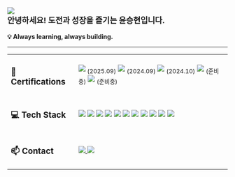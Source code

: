 <img src="https://capsule-render.vercel.app/api?type=waving&color=auto&height=280&section=header&text=Hi!%20%F0%9F%91%8B%20I%20am%20Seunghyun!&fontSize=67" />

<div align="left">
  <span style="font-size: 18px; font-weight: bold;">
    안녕하세요! 도전과 성장을 즐기는 윤승현입니다.
  </span>
  <br><br>
  <strong>💡 Always learning, always building.</strong>
</div>

<hr/>

<table>
  <tbody>
    <tr>
      <td valign="middle"><h3>📜 Certifications</h3></td>
      <td valign="middle">
        <img src="https://img.shields.io/badge/정보처리기사-0056D2?style=for-the-badge&logoColor=white" /> <sub>(2025.09)</sub>
        <img src="https://img.shields.io/badge/SQLD-336791?style=for-the-badge&logoColor=white" /> <sub>(2024.09)</sub>
        <img src="https://img.shields.io/badge/TOEIC%20Speaking-IH-1F8ACB?style=for-the-badge&logoColor=white" /> <sub>(2024.10)</sub>
        <img src="https://img.shields.io/badge/리눅스마스터1급-FF9900?style=for-the-badge&logoColor=white" /> <sub>(준비중)</sub>
        <img src="https://img.shields.io/badge/AWS%20SAA-FF9900?style=for-the-badge&logo=amazonaws&logoColor=white" /> <sub>(준비중)</sub>
      </td>
    </tr>
    <tr>
      <td valign="middle"><h3>💻 Tech Stack</h3></td>
      <td valign="middle">
        <img src="https://img.shields.io/badge/Java-ED8B00?style=for-the-badge&logo=&logoColor=white" />
        <img src="https://img.shields.io/badge/Spring%20Boot-6DB33F?style=for-the-badge&logo=springboot&logoColor=white" />
        <img src="https://img.shields.io/badge/Spring%20Data%20JPA-59666C?style=for-the-badge&logo=hibernate&logoColor=white" />
        <img src="https://img.shields.io/badge/MySQL-4479A1?style=for-the-badge&logo=mysql&logoColor=white" />
        <img src="https://img.shields.io/badge/Elasticsearch-005571?style=for-the-badge&logo=elasticsearch&logoColor=white" />
        <img src="https://img.shields.io/badge/AWS%20-FF9900?style=for-the-badge&logo=icloud&logoColor=white" />
        <img src="https://img.shields.io/badge/Docker-2496ED?style=for-the-badge&logo=docker&logoColor=white" />
        <img src="https://img.shields.io/badge/Nginx-009639?style=for-the-badge&logo=nginx&logoColor=white" />
        <img src="https://img.shields.io/badge/Tomcat-F8DC75?style=for-the-badge&logo=apachetomcat&logoColor=black" />
        <img src="https://img.shields.io/badge/Linux-FCC624?style=for-the-badge&logo=linux&logoColor=black" />
        <img src="https://img.shields.io/badge/GitHub%20Actions-2088FF?style=for-the-badge&logo=githubactions&logoColor=white" />
      </td>
    </tr>
    <tr>
      <td valign="middle"><h3>📫 Contact</h3></td>
      <td valign="middle">
        <a href="mailto:tkdenddl182@gmail.com">
          <img src="https://img.shields.io/badge/Email-tkdenddl182@gmail.com-1E90FF?style=for-the-badge&logo=gmail&logoColor=white" />
        </a>
        <a href="https://devlog-tmdgus99.tistory.com/">
          <img src="https://img.shields.io/badge/Blog-Tistory-FF6C37?style=for-the-badge&logo=tistory&logoColor=white" />
        </a>
      </td>
    </tr>
  </tbody>
</table>
